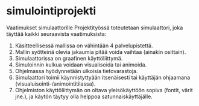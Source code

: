 # simulointiprojekti

Vaatimukset simulaattorille Projektityössä toteutetaan simulaattori, joka täyttää kaikki seuraavista vaatimuksista: 
1.   Käsitteellisessä mallissa on vähintään 4 palvelupistettä.  
2.   Mallin syötteinä olevia jakaumia pitää voida vaihtaa (ainakin osittain). 
3.   Simulaattorissa on graafinen käyttöliittymä. 
4.   Simuloinnin kulkua voidaan visualisoida tai animoida. 
5.   Ohjelmassa hyödynnetään ulkoisia tietovarastoja. 
6.   Simulaattori toimii käynnistyttyään itsenäisesti tai käyttäjän ohjaamana (visualuisointi-/animointitilassa). 
7.   Ohjelmiston käyttöliittymän on oltava yleisökäyttöön sopiva (fontit, värit jne.), ja käytön täytyy olla helppoa satunnaiskäyttäjälle. 
